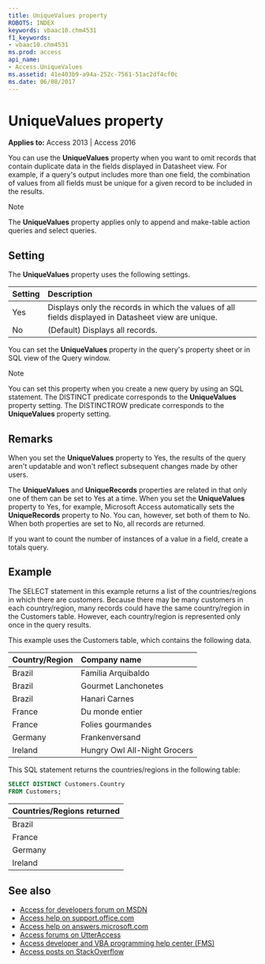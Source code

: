 ```yaml
---
title: UniqueValues property
ROBOTS: INDEX
keywords: vbaac10.chm4531
f1_keywords:
- vbaac10.chm4531
ms.prod: access
api_name:
- Access.UniqueValues
ms.assetid: 41e403b9-a94a-252c-7561-51ac2df4cf0c
ms.date: 06/08/2017
---
```



# UniqueValues property

**Applies to:** Access 2013 | Access 2016

You can use the **UniqueValues** property when you want to omit records that contain duplicate data in the fields displayed in Datasheet view. For example, if a query's output includes more than one field, the combination of values from all fields must be unique for a given record to be included in the results.

> [!NOTE] 
> The **UniqueValues** property applies only to append and make-table action queries and select queries.


## Setting

The **UniqueValues** property uses the following settings.

|**Setting**|**Description**|
|:-----|:-----|
|Yes|Displays only the records in which the values of all fields displayed in Datasheet view are unique.|
|No|(Default) Displays all records.|

You can set the **UniqueValues** property in the query's property sheet or in SQL view of the Query window.

> [!NOTE] 
> You can set this property when you create a new query by using an SQL statement. The DISTINCT predicate corresponds to the **UniqueValues** property setting. The DISTINCTROW predicate corresponds to the **UniqueValues** property setting.


## Remarks

When you set the **UniqueValues** property to Yes, the results of the query aren't updatable and won't reflect subsequent changes made by other users.

The **UniqueValues** and **UniqueRecords** properties are related in that only one of them can be set to Yes at a time. When you set the **UniqueValues** property to Yes, for example, Microsoft Access automatically sets the **UniqueRecords** property to No. You can, however, set both of them to No. When both properties are set to No, all records are returned.

If you want to count the number of instances of a value in a field, create a totals query.


## Example

The SELECT statement in this example returns a list of the countries/regions in which there are customers. Because there may be many customers in each country/region, many records could have the same country/region in the Customers table. However, each country/region is represented only once in the query results.

This example uses the Customers table, which contains the following data.

|**Country/Region**|**Company name**|
|:-----|:-----|
|Brazil|Familia Arquibaldo|
|Brazil|Gourmet Lanchonetes|
|Brazil|Hanari Carnes|
|France|Du monde entier|
|France|Folies gourmandes|
|Germany|Frankenversand|
|Ireland|Hungry Owl All-Night Grocers|

This SQL statement returns the countries/regions in the following table:

```sql
SELECT DISTINCT Customers.Country 
FROM Customers; 

```

|**Countries/Regions returned**|
|:-----|
|Brazil|
|France|
|Germany|
|Ireland|

## See also

- [Access for developers forum on MSDN](https://social.msdn.microsoft.com/Forums/office/en-US/home?forum=accessdev)
- [Access help on support.office.com](https://support.office.com/search/results?query=Access)
- [Access help on answers.microsoft.com](https://answers.microsoft.com/en-us/msoffice/forum?page=1&;tab=question&;status=all&;auth=1)
- [Access forums on UtterAccess](http://www.utteraccess.com/forum/index.php?act=idx)
- [Access developer and VBA programming help center (FMS)](http://www.fmsinc.com/MicrosoftAccess/developer/)
- [Access posts on StackOverflow](https://stackoverflow.com/questions/tagged/ms-access)
